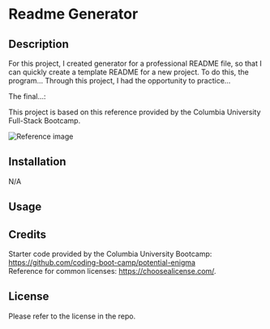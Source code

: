 # Readme Generator

## Description

For this project, I created generator for a professional README file, so that I can quickly create a template README for a new project. To do this, the program... Through this project, I had the opportunity to practice...

The final...:

This project is based on this reference provided by the Columbia University Full-Stack Bootcamp.

![Reference image](assets/images/reference-gif.gif)

## Installation

N/A

## Usage

## Credits

Starter code provided by the Columbia University Bootcamp: https://github.com/coding-boot-camp/potential-enigma <br>
Reference for common licenses: https://choosealicense.com/.

## License

Please refer to the license in the repo.
